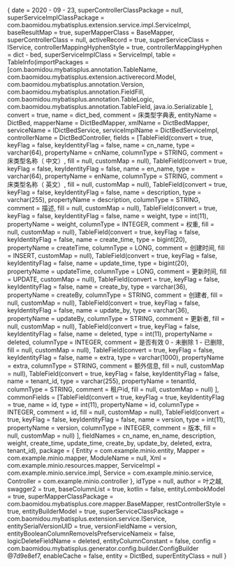 {
    date = 2020 - 09 - 23,
    superControllerClassPackage = null,
    superServiceImplClassPackage = com.baomidou.mybatisplus.extension.service.impl.ServiceImpl,
    baseResultMap = true,
    superMapperClass = BaseMapper,
    superControllerClass = null,
    activeRecord = true,
    superServiceClass = IService,
    controllerMappingHyphenStyle = true,
    controllerMappingHyphen = dict - bed,
    superServiceImplClass = ServiceImpl,
    table = TableInfo(importPackages = [com.baomidou.mybatisplus.annotation.TableName,
            com.baomidou.mybatisplus.extension.activerecord.Model,
            com.baomidou.mybatisplus.annotation.Version,
            com.baomidou.mybatisplus.annotation.FieldFill,
            com.baomidou.mybatisplus.annotation.TableLogic,
            com.baomidou.mybatisplus.annotation.TableField,
            java.io.Serializable
        ],
        convert = true,
        name = dict_bed,
        comment = 床类型字典表,
        entityName = DictBed,
        mapperName = DictBedMapper,
        xmlName = DictBedMapper,
        serviceName = IDictBedService,
        serviceImplName = DictBedServiceImpl,
        controllerName = DictBedController,
        fields = [TableField(convert = true,
                keyFlag = false,
                keyIdentityFlag = false,
                name = cn_name,
                type = varchar(64),
                propertyName = cnName,
                columnType = STRING,
                comment = 床类型名称（ 中文）,
                fill = null,
                customMap = null),
            TableField(convert = true,
                keyFlag = false,
                keyIdentityFlag = false,
                name = en_name,
                type = varchar(64),
                propertyName = enName,
                columnType = STRING,
                comment = 床类型名称（ 英文）,
                fill = null,
                customMap = null),
            TableField(convert = true,
                keyFlag = false,
                keyIdentityFlag = false,
                name = description,
                type = varchar(255),
                propertyName = description,
                columnType = STRING,
                comment = 描述,
                fill = null,
                customMap = null),
            TableField(convert = true,
                keyFlag = false,
                keyIdentityFlag = false,
                name = weight,
                type = int(11),
                propertyName = weight,
                columnType = INTEGER,
                comment = 权重,
                fill = null,
                customMap = null),
            TableField(convert = true,
                keyFlag = false,
                keyIdentityFlag = false,
                name = create_time,
                type = bigint(20),
                propertyName = createTime,
                columnType = LONG,
                comment = 创建时间,
                fill = INSERT,
                customMap = null),
            TableField(convert = true,
                keyFlag = false,
                keyIdentityFlag = false,
                name = update_time,
                type = bigint(20),
                propertyName = updateTime,
                columnType = LONG,
                comment = 更新时间,
                fill = UPDATE,
                customMap = null),
            TableField(convert = true,
                keyFlag = false,
                keyIdentityFlag = false,
                name = create_by,
                type = varchar(36),
                propertyName = createBy,
                columnType = STRING,
                comment = 创建者,
                fill = null,
                customMap = null),
            TableField(convert = true,
                keyFlag = false,
                keyIdentityFlag = false,
                name = update_by,
                type = varchar(36),
                propertyName = updateBy,
                columnType = STRING,
                comment = 更新者,
                fill = null,
                customMap = null),
            TableField(convert = true,
                keyFlag = false,
                keyIdentityFlag = false,
                name = deleted,
                type = int(11),
                propertyName = deleted,
                columnType = INTEGER,
                comment = 是否有效 0 - 未删除 1 - 已删除,
                fill = null,
                customMap = null),
            TableField(convert = true,
                keyFlag = false,
                keyIdentityFlag = false,
                name = extra,
                type = varchar(1000),
                propertyName = extra,
                columnType = STRING,
                comment = 额外信息,
                fill = null,
                customMap = null),
            TableField(convert = true,
                keyFlag = false,
                keyIdentityFlag = false,
                name = tenant_id,
                type = varchar(255),
                propertyName = tenantId,
                columnType = STRING,
                comment = 租户id,
                fill = null,
                customMap = null)
        ],
        commonFields = [TableField(convert = true,
                keyFlag = true,
                keyIdentityFlag = true,
                name = id,
                type = int(11),
                propertyName = id,
                columnType = INTEGER,
                comment = id,
                fill = null,
                customMap = null),
            TableField(convert = true,
                keyFlag = false,
                keyIdentityFlag = false,
                name = version,
                type = int(11),
                propertyName = version,
                columnType = INTEGER,
                comment = 版本,
                fill = null,
                customMap = null)
        ],
        fieldNames = cn_name,
        en_name,
        description,
        weight,
        create_time,
        update_time,
        create_by,
        update_by,
        deleted,
        extra,
        tenant_id),
    package = {
        Entity = com.example.minio.entity,
        Mapper = com.example.minio.mapper,
        ModuleName = null,
        Xml = com.example.minio.resources.mapper,
        ServiceImpl = com.example.minio.service.impl,
        Service = com.example.minio.service,
        Controller = com.example.minio.controller
    },
    idType = null,
    author = 叶之越,
    swagger2 = true,
    baseColumnList = true,
    kotlin = false,
    entityLombokModel = true,
    superMapperClassPackage = com.baomidou.mybatisplus.core.mapper.BaseMapper,
    restControllerStyle = true,
    entityBuilderModel = true,
    superServiceClassPackage = com.baomidou.mybatisplus.extension.service.IService,
    entitySerialVersionUID = true,
    versionFieldName = version,
    entityBooleanColumnRemoveIsPrefserviceNameix = false,
    logicDeleteFieldName = deleted,
    entityColumnConstant = false,
    config = com.baomidou.mybatisplus.generator.config.builder.ConfigBuilder @7d9e8ef7,
    enableCache = false,
    entity = DictBed,
    superEntityClass = null
}